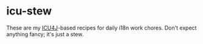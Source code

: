 # icu-stew
These are my [ICU4J](http://www.icu-project.org)-based recipes for daily i18n work chores. Don't expect anything fancy; it's just a stew.
